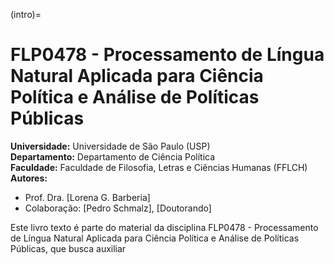 (intro)=
# FLP0478 - Processamento de Língua Natural Aplicada para Ciência Política e Análise de Políticas Públicas

**Universidade:** Universidade de São Paulo (USP)  
**Departamento:** Departamento de Ciência Política  
**Faculdade:** Faculdade de Filosofia, Letras e Ciências Humanas (FFLCH)  
**Autores:**  
- Prof. Dra. [Lorena G. Barberia]  
- Colaboração: [Pedro Schmalz], [Doutorando]  

Este livro texto é parte do material da disciplina FLP0478 - Processamento de Língua Natural Aplicada para Ciência Política e Análise de Políticas Públicas, que busca auxiliar
